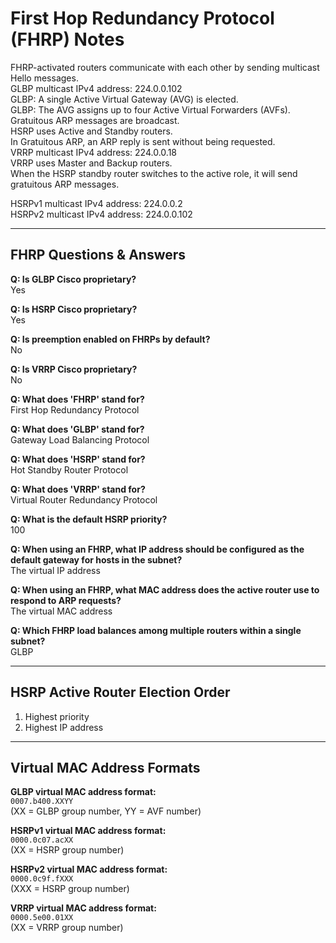 # First Hop Redundancy Protocol (FHRP) Notes

FHRP-activated routers communicate with each other by sending multicast Hello messages.  
GLBP multicast IPv4 address: 224.0.0.102  
GLBP: A single Active Virtual Gateway (AVG) is elected.  
GLBP: The AVG assigns up to four Active Virtual Forwarders (AVFs).  
Gratuitous ARP messages are broadcast.  
HSRP uses Active and Standby routers.  
In Gratuitous ARP, an ARP reply is sent without being requested.  
VRRP multicast IPv4 address: 224.0.0.18  
VRRP uses Master and Backup routers.  
When the HSRP standby router switches to the active role, it will send gratuitous ARP messages.

HSRPv1 multicast IPv4 address: 224.0.0.2  
HSRPv2 multicast IPv4 address: 224.0.0.102

---

## FHRP Questions & Answers

**Q: Is GLBP Cisco proprietary?**  
Yes

**Q: Is HSRP Cisco proprietary?**  
Yes

**Q: Is preemption enabled on FHRPs by default?**  
No

**Q: Is VRRP Cisco proprietary?**  
No

**Q: What does 'FHRP' stand for?**  
First Hop Redundancy Protocol

**Q: What does 'GLBP' stand for?**  
Gateway Load Balancing Protocol

**Q: What does 'HSRP' stand for?**  
Hot Standby Router Protocol

**Q: What does 'VRRP' stand for?**  
Virtual Router Redundancy Protocol

**Q: What is the default HSRP priority?**  
100

**Q: When using an FHRP, what IP address should be configured as the default gateway for hosts in the subnet?**  
The virtual IP address

**Q: When using an FHRP, what MAC address does the active router use to respond to ARP requests?**  
The virtual MAC address

**Q: Which FHRP load balances among multiple routers within a single subnet?**  
GLBP

---

## HSRP Active Router Election Order

1. Highest priority  
2. Highest IP address

---

## Virtual MAC Address Formats

**GLBP virtual MAC address format:**  
`0007.b400.XXYY`  
(XX = GLBP group number, YY = AVF number)

**HSRPv1 virtual MAC address format:**  
`0000.0c07.acXX`  
(XX = HSRP group number)

**HSRPv2 virtual MAC address format:**  
`0000.0c9f.fXXX`  
(XXX = HSRP group number)

**VRRP virtual MAC address format:**  
`0000.5e00.01XX`  
(XX = VRRP group number)
